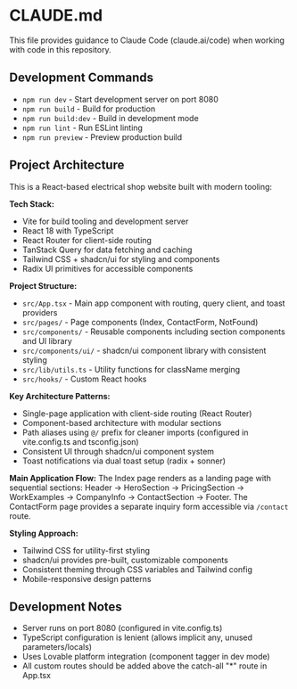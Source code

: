 # CLAUDE.md

This file provides guidance to Claude Code (claude.ai/code) when working with code in this repository.

## Development Commands

- `npm run dev` - Start development server on port 8080
- `npm run build` - Build for production
- `npm run build:dev` - Build in development mode
- `npm run lint` - Run ESLint linting
- `npm run preview` - Preview production build

## Project Architecture

This is a React-based electrical shop website built with modern tooling:

**Tech Stack:**
- Vite for build tooling and development server
- React 18 with TypeScript
- React Router for client-side routing
- TanStack Query for data fetching and caching
- Tailwind CSS + shadcn/ui for styling and components
- Radix UI primitives for accessible components

**Project Structure:**
- `src/App.tsx` - Main app component with routing, query client, and toast providers
- `src/pages/` - Page components (Index, ContactForm, NotFound)
- `src/components/` - Reusable components including section components and UI library
- `src/components/ui/` - shadcn/ui component library with consistent styling
- `src/lib/utils.ts` - Utility functions for className merging
- `src/hooks/` - Custom React hooks

**Key Architecture Patterns:**
- Single-page application with client-side routing (React Router)
- Component-based architecture with modular sections
- Path aliases using `@/` prefix for cleaner imports (configured in vite.config.ts and tsconfig.json)
- Consistent UI through shadcn/ui component system
- Toast notifications via dual toast setup (radix + sonner)

**Main Application Flow:**
The Index page renders as a landing page with sequential sections: Header → HeroSection → PricingSection → WorkExamples → CompanyInfo → ContactSection → Footer. The ContactForm page provides a separate inquiry form accessible via `/contact` route.

**Styling Approach:**
- Tailwind CSS for utility-first styling
- shadcn/ui provides pre-built, customizable components
- Consistent theming through CSS variables and Tailwind config
- Mobile-responsive design patterns

## Development Notes

- Server runs on port 8080 (configured in vite.config.ts)
- TypeScript configuration is lenient (allows implicit any, unused parameters/locals)
- Uses Lovable platform integration (component tagger in dev mode)
- All custom routes should be added above the catch-all "*" route in App.tsx